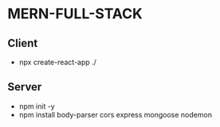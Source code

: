 # MERN-FULL-STACK

## Client 
* npx create-react-app ./



## Server
* npm init -y
* npm install body-parser cors express mongoose nodemon